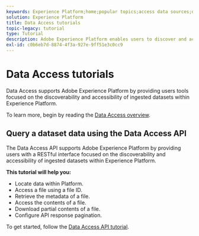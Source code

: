 ```yaml
---
keywords: Experience Platform;home;popular topics;access data sources;data access;spark sdk;python sdk
solution: Experience Platform
title: Data Access tutorials
topic-legacy: tutorial
type: Tutorial
description: Adobe Experience Platform enables users to discover and access ingested datasets within Experience Platform using the Data Access API.
exl-id: c0b6eb7d-8874-4f3a-927e-9ff51e3c0cc9
---
```

# Data Access tutorials

Data Access supports Adobe Experience Platform by providing users tools focused on the discoverability and accessibility of ingested datasets within Experience Platform.

To learn more, begin by reading the [Data Access overview](../data-access/home.md).

## Query a dataset data using the Data Access API

The Data Access API supports Adobe Experience Platform by providing users with a RESTful interface focused on the discoverability and accessibility of ingested datasets within Experience Platform.

**This tutorial will help you:**
- Locate data within Platform.
- Access a file using a file ID.
- Retrieve the metadata of a file.
- Access the contents of a file.
- Download partial contents of a file.
- Configure API response pagination.

To get started, follow the [Data Access API tutorial](../data-access/tutorials/dataset-data.md).
